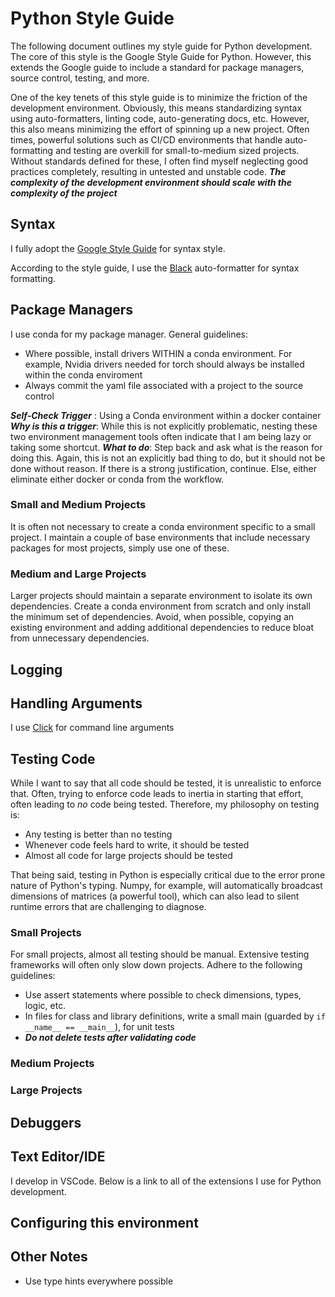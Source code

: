 # Python Style Guide
The following document outlines my style guide for Python development. The core of this style is the Google Style Guide for Python. However, this extends the Google guide to include a standard for package managers, source control, testing, and more. 

One of the key tenets of this style guide is to minimize the friction of the development environment. Obviously, this means standardizing syntax using auto-formatters, linting code, auto-generating docs, etc. However, this also means minimizing the effort of spinning up a new project. Often times, powerful solutions such as CI/CD environments that handle auto-formatting and testing are overkill for small-to-medium sized projects. Without standards defined for these, I often find myself neglecting good practices completely, resulting in untested and unstable code. ***The complexity of the development environment should scale with the complexity of the project***

## Syntax
I fully adopt the [Google Style Guide](https://google.github.io/styleguide/pyguide.html) for syntax style. 

According to the style guide, I use the [Black](https://github.com/psf/black) auto-formatter for syntax formatting. 

## Package Managers
I use conda for my package manager. General guidelines:
* Where possible, install drivers WITHIN a conda environment. For example, Nvidia drivers needed for torch should always be installed within the conda enviroment
* Always commit the yaml file associated with a project to the source control

***Self-Check Trigger*** : Using a Conda environment within a docker container
***Why is this a trigger***: While this is not explicitly problematic, nesting these two environment management tools often indicate that I am being lazy or taking some shortcut.
***What to do***: Step back and ask what is the reason for doing this. Again, this is not an explicitly bad thing to do, but it should not be done without reason. If there is a strong justification, continue. Else, either eliminate either docker or conda from the workflow.

### Small and Medium Projects
It is often not necessary to create a conda environment specific to a small project. I maintain a couple of base environments that include necessary packages for most projects, simply use one of these.

### Medium and Large Projects
Larger projects should maintain a separate environment to isolate its own dependencies. Create a conda environment from scratch and only install the minimum set of dependencies. Avoid, when possible, copying an existing environment and adding additional dependencies to reduce bloat from unnecessary dependencies.


## Logging


## Handling Arguments
I use [Click](https://click.palletsprojects.com/en/8.1.x/) for command line arguments


## Testing Code
While I want to say that all code should be tested, it is unrealistic to enforce that. Often, trying to enforce code leads to inertia in starting that effort, often leading to _no_ code being tested. Therefore, my philosophy on testing is:
* Any testing is better than no testing
* Whenever code feels hard to write, it should be tested
* Almost all code for large projects should be tested

That being said, testing in Python is especially critical due to the error prone nature of Python's typing. Numpy, for example, will automatically broadcast dimensions of matrices (a powerful tool), which can also lead to silent runtime errors that are challenging to diagnose. 


### Small Projects
For small projects, almost all testing should be manual. Extensive testing frameworks will often only slow down projects. Adhere to the following guidelines:
* Use assert statements where possible to check dimensions, types, logic, etc.
* In files for class and library definitions, write a small main (guarded by `if __name__ == __main__`), for unit tests
* ***Do not delete tests after validating code***

### Medium Projects

### Large Projects

## Debuggers

## Text Editor/IDE
I develop in VSCode. Below is a link to all of the extensions I use for Python development.

## Configuring this environment

## Other Notes
* Use type hints everywhere possible
